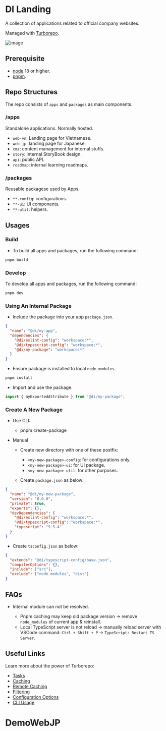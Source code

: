 # DI Landing

A collection of applications related to official company websites.

Managed with [Turborepo](https://turbo.build/).

![image](https://turbo.build/images/docs/repo/repo-hero-logo-dark.svg)

## Prerequisite

- [node](https://nodejs.org/en) 18 or higher.
- [pnpm](https://pnpm.io/).

## Repo Structures

The repo consists of `apps` and `packages` as main components.

### /apps

Standalone applications. Normally hosted.

- `web-vn`: Landing page for Vietnamese.
- `web-jp`: landing page for Japanese.
- `cms`: content management for internal stuffs.
- `story`: internal StoryBook design.
- `api`: public API.
- `roadmap`: internal learning roadmaps.

### /packages

Reusable packagese used by Apps.

- `**-config`: configurations.
- `**-ui`: UI components.
- `**-util`: helpers.

## Usages

### Build

- To build all apps and packages, run the following command:

```bash
pnpm build
```

### Develop

To develop all apps and packages, run the following command:

```bash
pnpm dev
```

### Using An Internal Package

- Include the package into your app `package.json`.

```json
{
  "name": "@di/my-app",
  "dependencies": {
    "@di/eslint-config": "workspace:*",
    "@di/typescript-config": "workspace:*",
    "@di/my-package": "workspace:*"
  }
}
```

- Ensure package is installed to local `node_modules`.

```bash
pnpm install
```

- Import and use the package.

```js
import { myExportedAttribute } from "@di/my-package";
```

### Create A New Package
- Use CLI:
  - pnpm create-package

- Manual
  - Create new directory with one of these postfix:
    - `<my-new-package>-config`: for configurations only.
    - `<my-new-package>-ui`: for UI package.
    - `<my-new-package>-util`: for other purposes.

  - Create `package.json` as below:

```json
{
  "name": "@di/my-new-package",
  "version": "0.0.0",
  "private": true,
  "exports": {},
  "devDependencies": {
    "@di/eslint-config": "workspace:*",
    "@di/typescript-config": "workspace:*",
    "typescript": "5.5.4"
  }
}
```

  - Create `tsconfig.json` as below:

```json
{
  "extends": "@di/typescript-config/base.json",
  "compilerOptions": {},
  "include": ["src"],
  "exclude": ["node_modules", "dist"]
}
```

## FAQs

- Internal module can not be resolved.

  - Pnpm caching may keep old package version -> remove `node_modules` of current app & reinstall.
  - Local TypeScript server is not reload -> manually reload server with VSCode command: `Ctrl + Shift + P` -> `TypeScript: Restart TS Server`.

## Useful Links

Learn more about the power of Turborepo:

- [Tasks](https://turbo.build/repo/docs/core-concepts/monorepos/running-tasks)
- [Caching](https://turbo.build/repo/docs/core-concepts/caching)
- [Remote Caching](https://turbo.build/repo/docs/core-concepts/remote-caching)
- [Filtering](https://turbo.build/repo/docs/core-concepts/monorepos/filtering)
- [Configuration Options](https://turbo.build/repo/docs/reference/configuration)
- [CLI Usage](https://turbo.build/repo/docs/reference/command-line-reference)
# DemoWebJP
